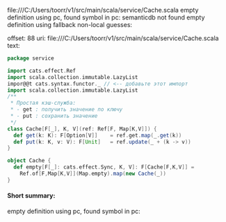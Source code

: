 file:///C:/Users/toorr/v1/src/main/scala/service/Cache.scala
empty definition using pc, found symbol in pc: 
semanticdb not found
empty definition using fallback
non-local guesses:

offset: 88
uri: file:///C:/Users/toorr/v1/src/main/scala/service/Cache.scala
text:
```scala
package service

import cats.effect.Ref
import scala.collection.immutable.LazyList
impor@@t cats.syntax.functor._ // <-- добавьте этот импорт
import scala.collection.immutable.LazyList
/**
 * Простая кэш-служба:
 * - get : получить значение по ключу
 * - put : сохранить значение
 */
class Cache[F[_], K, V](ref: Ref[F, Map[K,V]]) {
  def get(k: K): F[Option[V]]    = ref.get.map(_.get(k))
  def put(k: K, v: V): F[Unit]   = ref.update(_ + (k -> v))
}

object Cache {
  def empty[F[_]: cats.effect.Sync, K, V]: F[Cache[F,K,V]] =
    Ref.of[F,Map[K,V]](Map.empty).map(new Cache(_))
}
```


#### Short summary: 

empty definition using pc, found symbol in pc: 